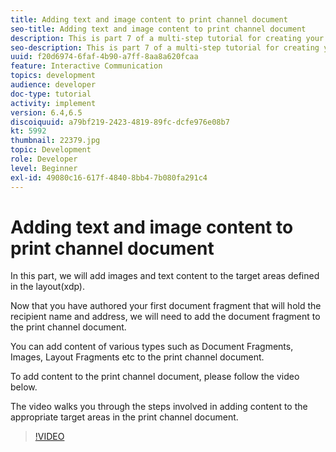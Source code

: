 ```yaml
---
title: Adding text and image content to print channel document
seo-title: Adding text and image content to print channel document
description: This is part 7 of a multi-step tutorial for creating your first interactive communications document. In this part, we will add images and text content to the target areas defined in the layout(xdp).
seo-description: This is part 7 of a multi-step tutorial for creating your first interactive communications document. In this part, we will add images and text content to the target areas defined in the layout(xdp).
uuid: f20d6974-6faf-4b90-a7ff-8aa8a620fcaa
feature: Interactive Communication
topics: development
audience: developer
doc-type: tutorial
activity: implement
version: 6.4,6.5
discoiquuid: a79bf219-2423-4819-89fc-dcfe976e08b7
kt: 5992
thumbnail: 22379.jpg
topic: Development
role: Developer
level: Beginner
exl-id: 49080c16-617f-4840-8bb4-7b080fa291c4
---
```

# Adding text and image content to print channel document

In this part, we will add images and text content to the target areas defined in the layout(xdp). 

Now that you have authored your first document fragment that will hold the recipient name and address, we will need to add the document fragment to the print channel document.

You can add content of various types such as Document Fragments, Images, Layout Fragments etc to the print channel document.

To add content to the print channel document, please follow the video below.

The video walks you through the steps involved in adding content to the appropriate target areas in the print channel document.

>[!VIDEO](https://video.tv.adobe.com/v/22379t2/?quality=9&learn=on)
